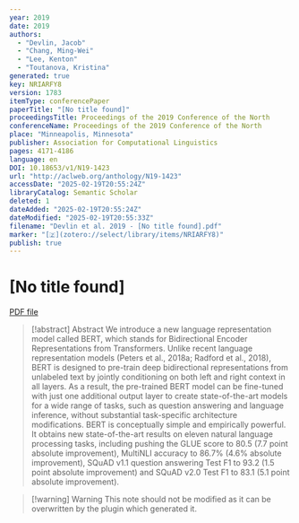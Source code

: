 ```yaml
---
year: 2019
date: 2019
authors:
  - "Devlin, Jacob"
  - "Chang, Ming-Wei"
  - "Lee, Kenton"
  - "Toutanova, Kristina"
generated: true
key: NRIARFY8
version: 1783
itemType: conferencePaper
paperTitle: "[No title found]"
proceedingsTitle: Proceedings of the 2019 Conference of the North
conferenceName: Proceedings of the 2019 Conference of the North
place: "Minneapolis, Minnesota"
publisher: Association for Computational Linguistics
pages: 4171-4186
language: en
DOI: 10.18653/v1/N19-1423
url: "http://aclweb.org/anthology/N19-1423"
accessDate: "2025-02-19T20:55:24Z"
libraryCatalog: Semantic Scholar
deleted: 1
dateAdded: "2025-02-19T20:55:24Z"
dateModified: "2025-02-19T20:55:33Z"
filename: "Devlin et al. 2019 - [No title found].pdf"
marker: "[🇿](zotero://select/library/items/NRIARFY8)"
publish: true
---
```

# [No title found]

[PDF file](/Papers/PDFs/Devlin%20et%20al.%202019%20-%20[No%20title%20found].pdf)

> [!abstract] Abstract
> We introduce a new language representation model called BERT, which stands for Bidirectional Encoder Representations from Transformers. Unlike recent language representation models (Peters et al., 2018a; Radford et al., 2018), BERT is designed to pre-train deep bidirectional representations from unlabeled text by jointly conditioning on both left and right context in all layers. As a result, the pre-trained BERT model can be fine-tuned with just one additional output layer to create state-of-the-art models for a wide range of tasks, such as question answering and language inference, without substantial task-specific architecture modifications. BERT is conceptually simple and empirically powerful. It obtains new state-of-the-art results on eleven natural language processing tasks, including pushing the GLUE score to 80.5 (7.7 point absolute improvement), MultiNLI accuracy to 86.7% (4.6% absolute improvement), SQuAD v1.1 question answering Test F1 to 93.2 (1.5 point absolute improvement) and SQuAD v2.0 Test F1 to 83.1 (5.1 point absolute improvement).

>[!warning] Warning
> This note should not be modified as it can be overwritten by the plugin which generated it.

